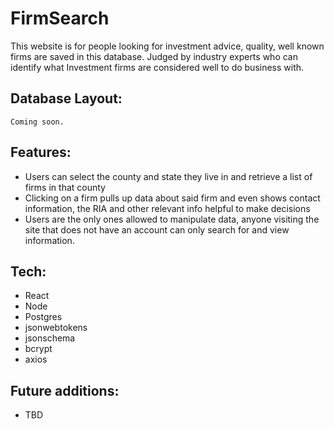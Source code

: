 # FirmSearch

This website is for people looking for investment advice, quality, well known firms are saved in this database. Judged by industry experts who can identify what Investment firms are considered well to do business with.

## Database Layout:
    Coming soon.

## Features:
- Users can select the county and state they live in and retrieve a list of firms in that county
- Clicking on a firm pulls up data about said firm and even shows contact information, the RIA and other relevant info helpful to make decisions
- Users are the only ones allowed to manipulate data, anyone visiting the site that does not have an account can only search for and view information.

## Tech:
- React
- Node
- Postgres
- jsonwebtokens
- jsonschema
- bcrypt
- axios
  
## Future additions:
- TBD
